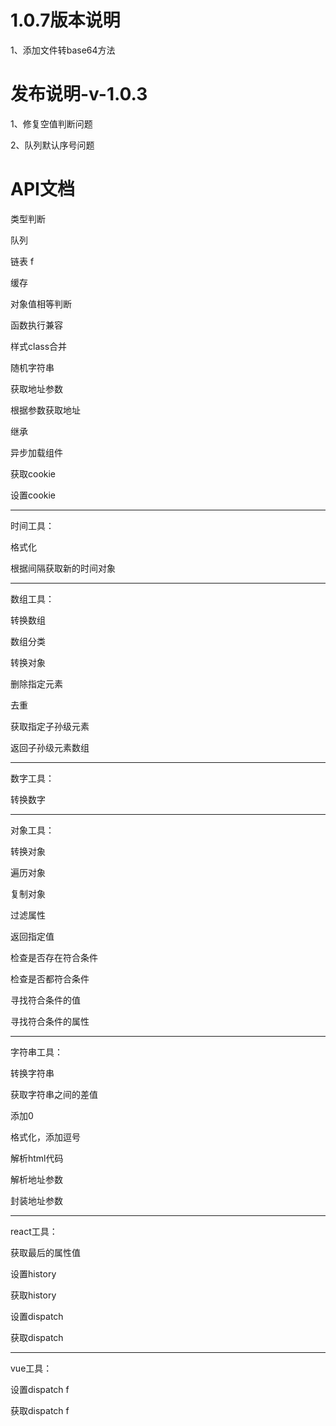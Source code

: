 # 1.0.7版本说明
1、添加文件转base64方法

# 发布说明-v-1.0.3
1、修复空值判断问题

2、队列默认序号问题

# API文档
类型判断

队列

链表					f

缓存

对象值相等判断

函数执行兼容

样式class合并

随机字符串

获取地址参数				

根据参数获取地址			

继承			

异步加载组件		

获取cookie

设置cookie

*********************************************

时间工具：

格式化

根据间隔获取新的时间对象

*********************************************

数组工具：

转换数组

数组分类

转换对象

删除指定元素

去重

获取指定子孙级元素			

返回子孙级元素数组			

*********************************************

数字工具：

转换数字

*********************************************

对象工具：

转换对象

遍历对象

复制对象

过滤属性

返回指定值

检查是否存在符合条件

检查是否都符合条件

寻找符合条件的值

寻找符合条件的属性

*********************************************

字符串工具：

转换字符串

获取字符串之间的差值

添加0

格式化，添加逗号

解析html代码

解析地址参数

封装地址参数

*********************************************

react工具：

获取最后的属性值

设置history

获取history

设置dispatch

获取dispatch

*********************************************

vue工具：


设置dispatch		f

获取dispatch		f
